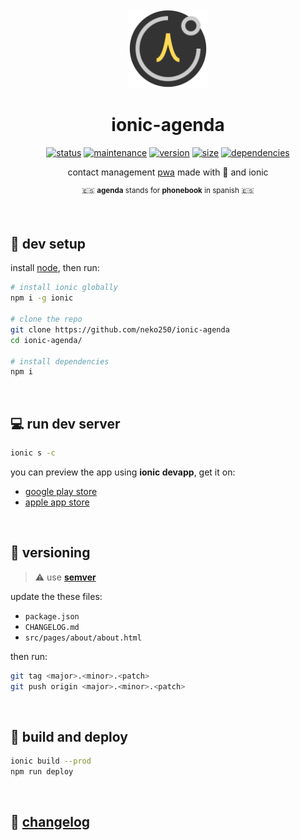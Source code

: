 <div align="center">
  <img src="https://raw.githubusercontent.com/Neko250/ionic-agenda/master/src/assets/imgs/logo.png" width="25%">
</div>

<h1 align="center">ionic-agenda</h1>

<div align="center">

[![__status__](https://img.shields.io/website-up-down-green-red/https/neko250.github.io/ionic-agenda.svg?label=status)](https://neko250.github.io/ionic-agenda/)
[![__maintenance__](https://img.shields.io/maintenance/yes/2019.svg)](https://github.com/neko250/ionic-agenda)
[![__version__](https://img.shields.io/github/tag/neko250/ionic-agenda.svg)](https://github.com/neko250/ionic-agenda)
[![__size__](https://img.shields.io/github/languages/code-size/neko250/ionic-agenda.svg)](https://github.com/neko250/ionic-agenda)
[![__dependencies__](https://img.shields.io/david/neko250/ionic-agenda.svg)](https://github.com/neko250/ionic-agenda/blob/master/package.json)

contact management [pwa](https://developers.google.com/web/progressive-web-apps/) made with :black_heart: and ionic

<sup>:es: __agenda__ stands for __phonebook__ in spanish :es:</sup>

</div>

<br>

## :hammer: dev setup

install [node](https://nodejs.org), then run:

```bash
# install ionic globally
npm i -g ionic

# clone the repo
git clone https://github.com/neko250/ionic-agenda
cd ionic-agenda/

# install dependencies
npm i
```

<br>

## :computer: run dev server

```bash
ionic s -c
```

you can preview the app using __ionic devapp__, get it on:

- [google play store](https://play.google.com/store/apps/details?id=io.ionic.devapp&hl=en)
- [apple app store](https://itunes.apple.com/us/app/ionic-devapp/id1233447133?ls=1&mt=8)

<br>

## :bookmark: versioning

> :warning: use __[semver](https://semver.org)__

update the these files:

- `package.json`
- `CHANGELOG.md`
- `src/pages/about/about.html`

then run:

```bash
git tag <major>.<minor>.<patch>
git push origin <major>.<minor>.<patch>
```

<br>

## :rocket: build and deploy

```bash
ionic build --prod
npm run deploy
```

<br>

## :newspaper: [changelog](https://github.com/Neko250/ionic-agenda/blob/master/CHANGELOG.md)
